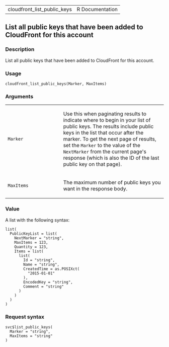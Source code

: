 <table style="width: 100%;">
<tbody>
<tr class="odd">
<td>cloudfront_list_public_keys</td>
<td style="text-align: right;">R Documentation</td>
</tr>
</tbody>
</table>

## List all public keys that have been added to CloudFront for this account

### Description

List all public keys that have been added to CloudFront for this
account.

### Usage

    cloudfront_list_public_keys(Marker, MaxItems)

### Arguments

<table>
<colgroup>
<col style="width: 35%" />
<col style="width: 65%" />
</colgroup>
<tbody>
<tr class="odd">
<td><code id="cloudfront_list_public_keys_:_Marker">Marker</code></td>
<td><p>Use this when paginating results to indicate where to begin in
your list of public keys. The results include public keys in the list
that occur after the marker. To get the next page of results, set the
<code>Marker</code> to the value of the <code>NextMarker</code> from the
current page's response (which is also the ID of the last public key on
that page).</p></td>
</tr>
<tr class="even">
<td><code
id="cloudfront_list_public_keys_:_MaxItems">MaxItems</code></td>
<td><p>The maximum number of public keys you want in the response
body.</p></td>
</tr>
</tbody>
</table>

### Value

A list with the following syntax:

    list(
      PublicKeyList = list(
        NextMarker = "string",
        MaxItems = 123,
        Quantity = 123,
        Items = list(
          list(
            Id = "string",
            Name = "string",
            CreatedTime = as.POSIXct(
              "2015-01-01"
            ),
            EncodedKey = "string",
            Comment = "string"
          )
        )
      )
    )

### Request syntax

    svc$list_public_keys(
      Marker = "string",
      MaxItems = "string"
    )
